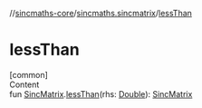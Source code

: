 //[sincmaths-core](../../index.md)/[sincmaths.sincmatrix](index.md)/[lessThan](less-than.md)



# lessThan  
[common]  
Content  
fun [SincMatrix](../sincmaths/-sinc-matrix/index.md).[lessThan](less-than.md)(rhs: [Double](https://kotlinlang.org/api/latest/jvm/stdlib/kotlin/-double/index.html)): [SincMatrix](../sincmaths/-sinc-matrix/index.md)  



